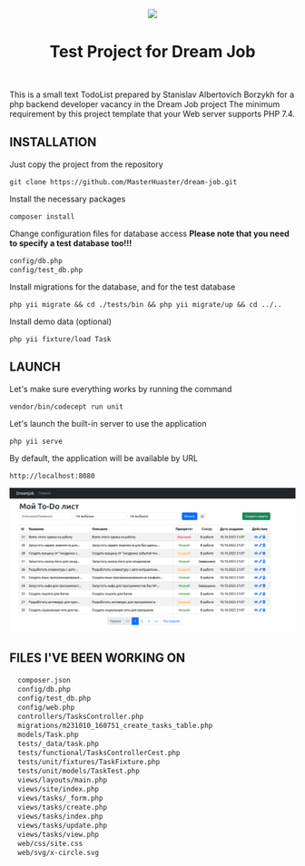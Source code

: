 <p align="center">
    <a href="https://github.com/yiisoft" target="_blank">
        <img src="https://avatars0.githubusercontent.com/u/993323" height="100px">
    </a>
    <h1 align="center">Test Project for Dream Job</h1>
    <br>
</p>

This is a small text TodoList prepared by Stanislav Albertovich Borzykh for a php backend developer vacancy in the Dream Job project
The minimum requirement by this project template that your Web server supports PHP 7.4.


INSTALLATION
------------
Just copy the project from the repository
~~~
git clone https://github.com/MasterHuaster/dream-job.git
~~~
Install the necessary packages
~~~
composer install
~~~
Change configuration files for database access
**Please note that you need to specify a test database too!!!**
~~~
config/db.php
config/test_db.php
~~~
Install migrations for the database, and for the test database
~~~
php yii migrate && cd ./tests/bin && php yii migrate/up && cd ../..
~~~
Install demo data (optional)
~~~
php yii fixture/load Task
~~~
LAUNCH
------------
Let's make sure everything works by running the command
~~~
vendor/bin/codecept run unit
~~~
Let's launch the built-in server to use the application
~~~
php yii serve
~~~
By default, the application will be available by URL
~~~
http://localhost:8080
~~~

![screenshot](web/img/screenshot.png)


FILES I'VE BEEN WORKING ON
-------------------
      composer.json
      config/db.php
      config/test_db.php
      config/web.php
      controllers/TasksController.php
      migrations/m231010_160751_create_tasks_table.php
      models/Task.php
      tests/_data/task.php
      tests/functional/TasksControllerCest.php
      tests/unit/fixtures/TaskFixture.php
      tests/unit/models/TaskTest.php
      views/layouts/main.php
      views/site/index.php
      views/tasks/_form.php
      views/tasks/create.php
      views/tasks/index.php
      views/tasks/update.php
      views/tasks/view.php
      web/css/site.css
      web/svg/x-circle.svg
